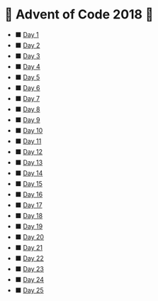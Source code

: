 # :christmas_tree: Advent of Code 2018 :christmas_tree:


* :black_large_square: [Day 1](https://github.com/savio-henrique/advent-of-code/tree/master/2018/Day%201)
* :black_large_square: [Day 2](https://github.com/savio-henrique/advent-of-code/tree/master/2018/Day%202)
* :black_large_square: [Day 3](https://github.com/savio-henrique/advent-of-code/tree/master/2018/Day%203)
* :black_large_square: [Day 4](https://github.com/savio-henrique/advent-of-code/tree/master/2018/Day%204)
* :black_large_square: [Day 5](https://github.com/savio-henrique/advent-of-code/tree/master/2018/Day%205)
* :black_large_square: [Day 6](https://github.com/savio-henrique/advent-of-code/tree/master/2018/Day%206)
* :black_large_square: [Day 7](https://github.com/savio-henrique/advent-of-code/tree/master/2018/Day%207)
* :black_large_square: [Day 8](https://github.com/savio-henrique/advent-of-code/tree/master/2018/Day%208)
* :black_large_square: [Day 9](https://github.com/savio-henrique/advent-of-code/tree/master/2018/Day%209)
* :black_large_square: [Day 10](https://github.com/savio-henrique/advent-of-code/tree/master/2018/Day%2010)
* :black_large_square: [Day 11](https://github.com/savio-henrique/advent-of-code/tree/master/2018/Day%2011)
* :black_large_square: [Day 12](https://github.com/savio-henrique/advent-of-code/tree/master/2018/Day%2012)
* :black_large_square: [Day 13](https://github.com/savio-henrique/advent-of-code/tree/master/2018/Day%2013)
* :black_large_square: [Day 14](https://github.com/savio-henrique/advent-of-code/tree/master/2018/Day%2014)
* :black_large_square: [Day 15](https://github.com/savio-henrique/advent-of-code/tree/master/2018/Day%2015)
* :black_large_square: [Day 16](https://github.com/savio-henrique/advent-of-code/tree/master/2018/Day%2016)
* :black_large_square: [Day 17](https://github.com/savio-henrique/advent-of-code/tree/master/2018/Day%2017)
* :black_large_square: [Day 18](https://github.com/savio-henrique/advent-of-code/tree/master/2018/Day%2018)
* :black_large_square: [Day 19](https://github.com/savio-henrique/advent-of-code/tree/master/2018/Day%2019)
* :black_large_square: [Day 20](https://github.com/savio-henrique/advent-of-code/tree/master/2018/Day%2020)
* :black_large_square: [Day 21](https://github.com/savio-henrique/advent-of-code/tree/master/2018/Day%2021)
* :black_large_square: [Day 22](https://github.com/savio-henrique/advent-of-code/tree/master/2018/Day%2022)
* :black_large_square: [Day 23](https://github.com/savio-henrique/advent-of-code/tree/master/2018/Day%2023)
* :black_large_square: [Day 24](https://github.com/savio-henrique/advent-of-code/tree/master/2018/Day%2024)
* :black_large_square: [Day 25](https://github.com/savio-henrique/advent-of-code/tree/master/2018/Day%2025)
